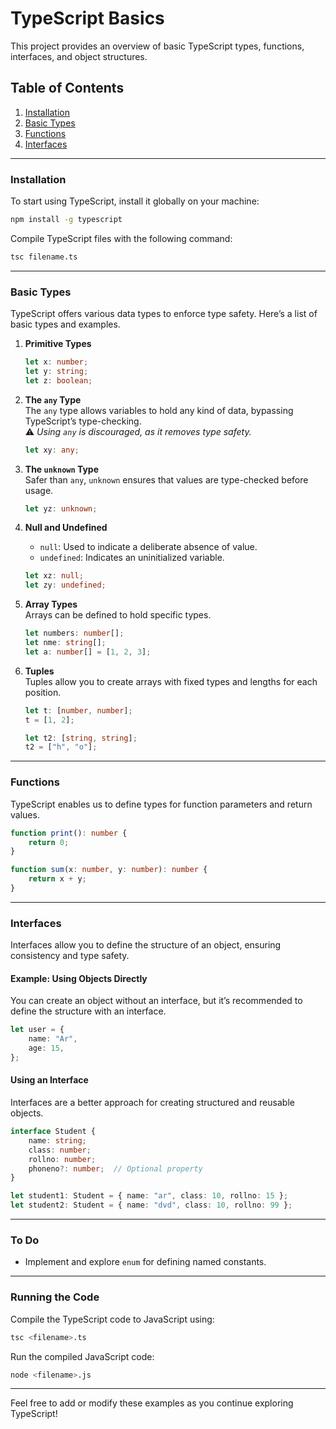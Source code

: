 
# TypeScript Basics

This project provides an overview of basic TypeScript types, functions, interfaces, and object structures. 

## Table of Contents
1. [Installation](#installation)
2. [Basic Types](#basic-types)
3. [Functions](#functions)
4. [Interfaces](#interfaces)

---

### Installation
To start using TypeScript, install it globally on your machine:
```bash
npm install -g typescript
```

Compile TypeScript files with the following command:
```bash
tsc filename.ts
```

---

### Basic Types

TypeScript offers various data types to enforce type safety. Here’s a list of basic types and examples.

1. **Primitive Types**
   ```typescript
   let x: number;
   let y: string;
   let z: boolean;
   ```

2. **The `any` Type**  
   The `any` type allows variables to hold any kind of data, bypassing TypeScript’s type-checking.  
   ⚠️ *Using `any` is discouraged, as it removes type safety.*
   ```typescript
   let xy: any;
   ```

3. **The `unknown` Type**  
   Safer than `any`, `unknown` ensures that values are type-checked before usage.
   ```typescript
   let yz: unknown;
   ```

4. **Null and Undefined**  
   - `null`: Used to indicate a deliberate absence of value.
   - `undefined`: Indicates an uninitialized variable.
   ```typescript
   let xz: null;
   let zy: undefined;
   ```

5. **Array Types**  
   Arrays can be defined to hold specific types.
   ```typescript
   let numbers: number[];
   let nme: string[];
   let a: number[] = [1, 2, 3];
   ```

6. **Tuples**  
   Tuples allow you to create arrays with fixed types and lengths for each position.
   ```typescript
   let t: [number, number];
   t = [1, 2];

   let t2: [string, string];
   t2 = ["h", "o"];
   ```

---

### Functions

TypeScript enables us to define types for function parameters and return values.

```typescript
function print(): number {
    return 0;
}

function sum(x: number, y: number): number {
    return x + y;
}
```

---

### Interfaces

Interfaces allow you to define the structure of an object, ensuring consistency and type safety.

#### Example: Using Objects Directly
You can create an object without an interface, but it’s recommended to define the structure with an interface.

```typescript
let user = {
    name: "Ar",
    age: 15,
};
```

#### Using an Interface
Interfaces are a better approach for creating structured and reusable objects.

```typescript
interface Student {
    name: string;
    class: number;
    rollno: number;
    phoneno?: number;  // Optional property
}

let student1: Student = { name: "ar", class: 10, rollno: 15 };
let student2: Student = { name: "dvd", class: 10, rollno: 99 };
```

---

### To Do
- Implement and explore `enum` for defining named constants.

---

### Running the Code

Compile the TypeScript code to JavaScript using:
```bash
tsc <filename>.ts
```

Run the compiled JavaScript code:
```bash
node <filename>.js
```

---

Feel free to add or modify these examples as you continue exploring TypeScript!